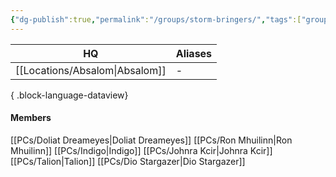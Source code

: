 ```yaml
---
{"dg-publish":true,"permalink":"/groups/storm-bringers/","tags":["group"],"dgShowBacklinks":true,"dgShowLocalGraph":true,"noteIcon":"group","created":"2023-12-28T00:35:48.309+01:00","updated":"2024-01-13T10:23:25.219+01:00"}
---
```


| HQ          | Aliases |
| ----------- | ------- |
| [[Locations/Absalom\|Absalom]] | \-      |

{ .block-language-dataview}
#### Members
[[PCs/Doliat Dreameyes\|Doliat Dreameyes]]
[[PCs/Ron Mhuilinn\|Ron Mhuilinn]]
[[PCs/Indigo\|Indigo]]
[[PCs/Johnra Kcir\|Johnra Kcir]]
[[PCs/Talion\|Talion]]
[[PCs/Dio Stargazer\|Dio Stargazer]]
